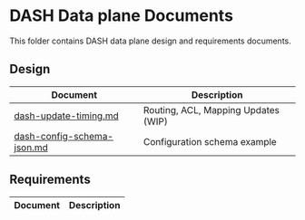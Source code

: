 # DASH Data plane Documents

This folder contains DASH data plane design and requirements documents.

## Design

| Document                                               | Description                                |
| ------------------------------------------------------ | ------------------------------------------ |
|[dash-update-timing.md](dash-update-timing.md)          |Routing, ACL, Mapping Updates (WIP)         |
|[dash-config-schema-json.md](dash-config-schema-json.md)   |Configuration schema example                |



## Requirements

| Document                                               | Description                                |
| ------------------------------------------------------ | ------------------------------------------ |